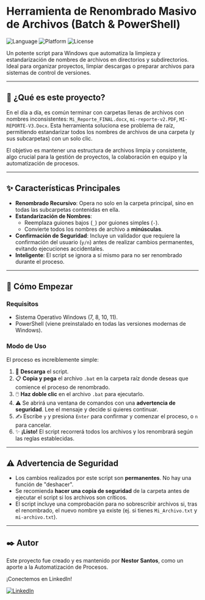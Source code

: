 # Herramienta de Renombrado Masivo de Archivos (Batch & PowerShell)

![Language](https://img.shields.io/badge/Language-Batch%20%26%20PowerShell-blue.svg)
![Platform](https://img.shields.io/badge/Platform-Windows-0078D6.svg)
![License](https://img.shields.io/badge/License-MIT-yellow.svg)

Un potente script para Windows que automatiza la limpieza y estandarización de nombres de archivos en directorios y subdirectorios. Ideal para organizar proyectos, limpiar descargas o preparar archivos para sistemas de control de versiones.

---

## 📜 ¿Qué es este proyecto?

En el día a día, es común terminar con carpetas llenas de archivos con nombres inconsistentes: `Mi_Reporte_FINAL.docx`, `mi-reporte-v2.PDF`, `MI-REPORTE-V3.Docx`. Esta herramienta soluciona ese problema de raíz, permitiendo estandarizar todos los nombres de archivos de una carpeta (y sus subcarpetas) con un solo clic.

El objetivo es mantener una estructura de archivos limpia y consistente, algo crucial para la gestión de proyectos, la colaboración en equipo y la automatización de procesos.

---

## ✨ Características Principales

*   **Renombrado Recursivo**: Opera no solo en la carpeta principal, sino en todas las subcarpetas contenidas en ella.
*   **Estandarización de Nombres**:
    *   Reemplaza guiones bajos (`_`) por guiones simples (`-`).
    *   Convierte todos los nombres de archivo a **minúsculas**.
*   **Confirmación de Seguridad**: Incluye un validador que requiere la confirmación del usuario (`y/n`) antes de realizar cambios permanentes, evitando ejecuciones accidentales.
*   **Inteligente**: El script se ignora a sí mismo para no ser renombrado durante el proceso.

---

## 🚀 Cómo Empezar

### Requisitos

*   Sistema Operativo Windows (7, 8, 10, 11).
*   PowerShell (viene preinstalado en todas las versiones modernas de Windows).

### Modo de Uso

El proceso es increíblemente simple:

1.  📂 **Descarga** el script.
2.  📋 **Copia y pega** el archivo `.bat` en la carpeta raíz donde deseas que comience el proceso de renombrado.
3.  🖱️ **Haz doble clic** en el archivo `.bat` para ejecutarlo.
4.  ⚠️ Se abrirá una ventana de comandos con una **advertencia de seguridad**. Lee el mensaje y decide si quieres continuar.
5.  ✍️ Escribe `y` y presiona `Enter` para confirmar y comenzar el proceso, o `n` para cancelar.
6.  ✨ **¡Listo!** El script recorrerá todos los archivos y los renombrará según las reglas establecidas.

---

## ⚠️ Advertencia de Seguridad

*   Los cambios realizados por este script son **permanentes**. No hay una función de "deshacer".
*   Se recomienda **hacer una copia de seguridad** de la carpeta antes de ejecutar el script si los archivos son críticos.
*   El script incluye una comprobación para no sobrescribir archivos si, tras el renombrado, el nuevo nombre ya existe (ej. si tienes `Mi_Archivo.txt` y `mi-archivo.txt`).


---

## ✒️ Autor

Este proyecto fue creado y es mantenido por **Nestor Santos**, como un aporte a la Automatización de Procesos.

¡Conectemos en LinkedIn!

[![LinkedIn](https://img.shields.io/badge/LinkedIn-Néstor%20Santos-0077B5?style=for-the-badge&logo=linkedin)](https://www.linkedin.com/in/ingnsantos/)